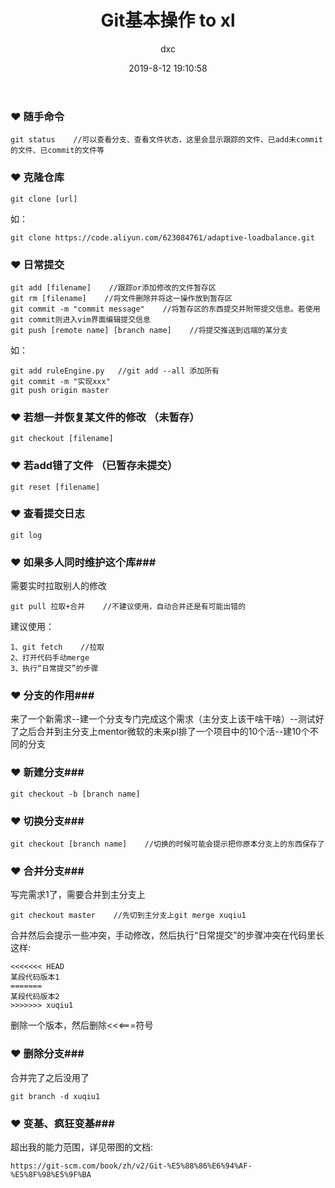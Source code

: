 ﻿---
layout:     post
title:      "Git基本操作 to xl"
date:       2019-8-12 19:10:58
author:     "dxc"
header-img: "img/post-bg-malaban.jpg"
tags:
    - Git
---


### ❤ 随手命令 ###
``` shell
git status    //可以查看分支、查看文件状态，这里会显示跟踪的文件、已add未commit的文件、已commit的文件等
```
### ❤ 克隆仓库 ###
``` shell
git clone [url]
```
如：
``` shell
git clone https://code.aliyun.com/623084761/adaptive-loadbalance.git
```

### ❤ 日常提交 ###
``` shell
git add [filename]    //跟踪or添加修改的文件暂存区
git rm [filename]    //将文件删除并将这一操作放到暂存区
git commit -m "commit message"    //将暂存区的东西提交并附带提交信息。若使用git commit则进入vim界面编辑提交信息
git push [remote name] [branch name]    //将提交推送到远端的某分支
```
如：
```shell
git add ruleEngine.py	//git add --all 添加所有
git commit -m "实现xxx"
git push origin master  
```
### ❤ 若想一并恢复某文件的修改 （未暂存） ###
``` shell
git checkout [filename]
```
### ❤ 若add错了文件  （已暂存未提交） ###
``` shell
git reset [filename]   
```
### ❤ 查看提交日志 ###
``` shell
git log
```
### ❤ 如果多人同时维护这个库###
需要实时拉取别人的修改
```shell
git pull 拉取+合并    //不建议使用，自动合并还是有可能出错的
```
建议使用：
```shell
1、git fetch    //拉取
2、打开代码手动merge
3、执行“日常提交”的步骤
```
### ❤ 分支的作用###
来了一个新需求--建一个分支专门完成这个需求（主分支上该干啥干啥）--测试好了之后合并到主分支上mentor微软的未来pl排了一个项目中的10个活--建10个不同的分支
### ❤ 新建分支###
``` shell
git checkout -b [branch name]
```
### ❤ 切换分支###
``` shell
git checkout [branch name]    //切换的时候可能会提示把你原本分支上的东西保存了
```
### ❤ 合并分支###
写完需求1了，需要合并到主分支上
```shell
git checkout master    //先切到主分支上git merge xuqiu1   
```
合并然后会提示一些冲突，手动修改，然后执行“日常提交”的步骤冲突在代码里长这样:
```shell
<<<<<<< HEAD
某段代码版本1
=======
某段代码版本2
>>>>>>> xuqiu1
```
删除一个版本，然后删除<<<===符号
### ❤ 删除分支###
合并完了之后没用了
```shell
git branch -d xuqiu1
```
### ❤ 变基、疯狂变基###
超出我的能力范围，详见带图的文档:
```shell
https://git-scm.com/book/zh/v2/Git-%E5%88%86%E6%94%AF-%E5%8F%98%E5%9F%BA
```
